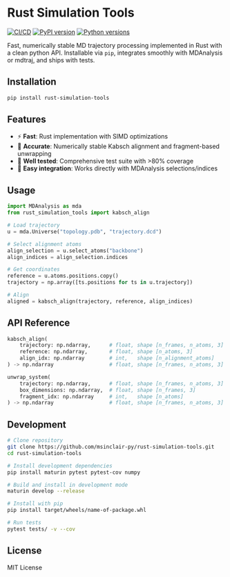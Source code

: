 # Rust Simulation Tools

[![CI/CD](https://github.com/msinclair-py/rust-simulation-tools/workflows/CI%2FCD/badge.svg)](https://github.com/msinclair-py/rust-simulation-tools/actions)
[![PyPI version](https://badge.fury.io/py/rust-simulation-tools.svg)](https://badge.fury.io/py/rust-simulation-tools)
[![Python versions](https://img.shields.io/pypi/pyversions/rust-simulation-tools.svg)](https://pypi.org/project/rust-simulation-tools/)

Fast, numerically stable MD trajectory processing implemented in Rust with a clean python API. 
Installable via `pip`, integrates smoothly with MDAnalysis or mdtraj, and ships with tests.

## Installation

```bash
pip install rust-simulation-tools
```

## Features

- ⚡ **Fast**: Rust implementation with SIMD optimizations
- 🎯 **Accurate**: Numerically stable Kabsch alignment and fragment-based unwrapping
- 🧪 **Well tested**: Comprehensive test suite with >80% coverage
- 🧩 **Easy integration**: Works directly with MDAnalysis selections/indices

## Usage

```python
import MDAnalysis as mda
from rust_simulation_tools import kabsch_align

# Load trajectory
u = mda.Universe("topology.pdb", "trajectory.dcd")

# Select alignment atoms
align_selection = u.select_atoms("backbone")
align_indices = align_selection.indices

# Get coordinates
reference = u.atoms.positions.copy()
trajectory = np.array([ts.positions for ts in u.trajectory])

# Align
aligned = kabsch_align(trajectory, reference, align_indices)
```

## API Reference

```python
kabsch_align(
    trajectory: np.ndarray,      # float, shape [n_frames, n_atoms, 3]
    reference: np.ndarray,       # float, shape [n_atoms, 3]
    align_idx: np.ndarray        # int,   shape [n_alignment_atoms]
) -> np.ndarray                  # float, shape [n_frames, n_atoms, 3]

unwrap_system(
    trajectory: np.ndarray,      # float, shape [n_frames, n_atoms, 3]
    box_dimensions: np.ndarray,  # float, shape [n_frames, 3]
    fragment_idx: np.ndarray     # int,   shape [n_atoms]
) -> np.ndarray                  # float, shape [n_frames, n_atoms, 3]
```

## Development

```bash
# Clone repository
git clone https://github.com/msinclair-py/rust-simulation-tools.git
cd rust-simulation-tools

# Install development dependencies
pip install maturin pytest pytest-cov numpy

# Build and install in development mode
maturin develop --release

# Install with pip
pip install target/wheels/name-of-package.whl

# Run tests
pytest tests/ -v --cov
```

## License

MIT License
